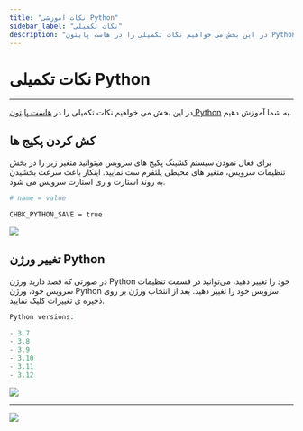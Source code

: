 ```yaml
---
title: "نکات آموزشی Python"
sidebar_label: "نکات تکمیلی"
description: "در این بخش می خواهیم نکات تکمیلی را در هاست پایتون Python به شما آموزش دهیم."
---
```


# نکات تکمیلی Python
---

در این بخش می خواهیم نکات تکمیلی را در [هاست پایتون Python](https://chabokan.net/cloud-hosting/python/) به شما آموزش دهیم.

## کش کردن پکیج ها

برای فعال نمودن سیستم کشینگ پکیج های سرویس میتوانید متغیر زیر را در بخش تنظیمات سرویس، متغیر های محیطی پلتفرم ست نمایید. اینکار باعث سرعت بخشیدن به روند استارت و ری استارت سرویس می شود.

```bash
# name = value

CHBK_PYTHON_SAVE = true
```

![](https://s1.chabokan.net/docs/images/elk-env.jpg)


## تغییر ورژن Python

در صورتی که قصد دارید ورژن Python خود را تغییر دهید، می‌توانید در قسمت تنظیمات سرویس خود، ورژن Python سرویس خود را تغییر دهید. بعد از انتخاب ورژن بر روی ذخیره ی تغییرات کلیک نمایید.

```php
Python versions:

- 3.7
- 3.8
- 3.9
- 3.10
- 3.11
- 3.12
```

![](https://s1.chabokan.net/docs/images/python-version.png)

---
<a href="https://hub.chabokan.net/fa/services/create/python" ><img src="https://s1.chabokan.net/docs/images/python-banner.png" /></a>